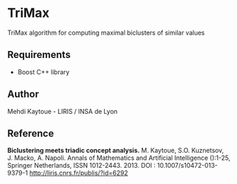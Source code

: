 TriMax
======

TriMax algorithm for computing maximal biclusters of similar values

Requirements
----------
* Boost C++ library

Author
----------
Mehdi Kaytoue - LIRIS / INSA de Lyon


Reference 
----------
**Biclustering meets triadic concept analysis.**
M. Kaytoue, S.O. Kuznetsov, J. Macko, A. Napoli. 
Annals of Mathematics and Artificial Intelligence ():1-25, 
Springer Netherlands, ISSN 1012-2443.   2013.
DOI : 10.1007/s10472-013-9379-1
http://liris.cnrs.fr/publis/?id=6292
